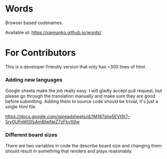 # Words

Browser based codenames.

Available at: https://siemanko.github.io/words/

# For Contributors

This is a developer-friendly version that only has ~300 lines of html. 

### Adding new languages

Google sheets make the job really easy. I will gladly accept pull request, but please go through the translation manually and make sure they are good before submitting. Adding them to source code should be trivial, it's just a single html file. 

https://docs.google.com/spreadsheets/d/1M167she5EVt5t7-5rv0UFnWlSfsAmBIwNeZ7zFkvS9w

### Different board sizes

There are two variables in code the describe board size and changing them should result in something that renders and plays reasonably.
